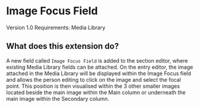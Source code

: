 # Image Focus Field #

Version 1.0
Requirements: Media Library

## What does this extension do? ##

A new field called `Image Focus Field` is added to the section editor, where existing Media Library fields can be attached. On the entry editor, the image attached in the Media Library will be displayed within the Image Focus field and allows the person editing to click on the image and select the focal point. This position is then visualised within the 3 other smaller images located beside the main image within the Main column or underneath the main image within the Secondary column.